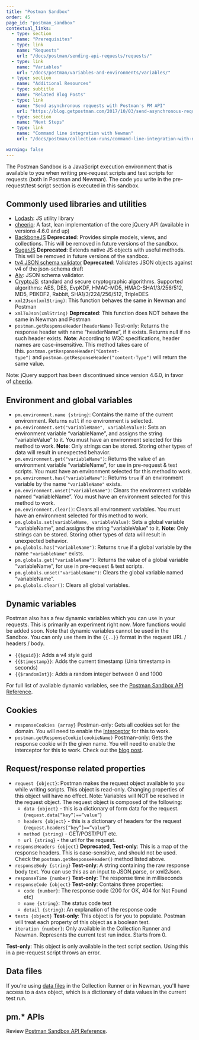 ```yaml
---
title: "Postman Sandbox"
order: 45
page_id: "postman_sandbox"
contextual_links:
  - type: section
    name: "Prerequisites"
  - type: link
    name: "Requests"
    url: "/docs/postman/sending-api-requests/requests/"
  - type: link
    name: "Variables"
    url: "/docs/postman/variables-and-environments/variables/"
  - type: section
    name: "Additional Resources"
  - type: subtitle
    name: "Related Blog Posts"
  - type: link
    name: "Send asynchronous requests with Postman's PM API"
    url: "https://blog.getpostman.com/2017/10/03/send-asynchronous-requests-with-postmans-pm-api/?_ga=2.162177274.754547870.1571851340-1454169035.1570491567"
  - type: section
    name: "Next Steps"
  - type: link
    name: "Command line integration with Newman"
    url: "/docs/postman/collection-runs/command-line-integration-with-newman/"

warning: false
---
```


The Postman Sandbox is a JavaScript execution environment that is available to you when writing pre-request scripts and test scripts for requests (both in Postman and Newman). The code you write in the pre-request/test script section is executed in this sandbox.

## Commonly used libraries and utilities

* [Lodash](https://lodash.com/): JS utility library
* [cheerio](https://cheerio.js.org/): A fast, lean implementation of the core jQuery API (available in versions 4.6.0 and up)
* [BackboneJS](https://backbonejs.org/) **Deprecated**: Provides simple models, views, and collections. This will be removed in future versions of the sandbox.
* [SugarJS](https://sugarjs.com/) **Deprecated**: Extends native JS objects with useful methods. This will be removed in future versions of the sandbox.
* [tv4 JSON schema validator](https://github.com/geraintluff/tv4) **Deprecated**: Validates JSON objects against v4 of the json-schema draft
* [Ajv](https://github.com/epoberezkin/ajv): JSON schema validator.
* [CryptoJS](https://code.google.com/archive/p/crypto-js/): standard and secure cryptographic algorithms. Supported algorithms: AES, DES, EvpKDF, HMAC-MD5, HMAC-SHA1/3/256/512, MD5, PBKDF2, Rabbit, SHA1/3/224/256/512, TripleDES
* `xml2Json(xmlString)`: This function behaves the same in Newman and Postman
* `xmlToJson(xmlString)` **Deprecated**: This function does NOT behave the same in Newman and Postman
* `postman.getResponseHeader(headerName)` Test-only: Returns the response header with name “headerName”, if it exists. Returns null if no such header exists. **Note**: According to W3C specifications, header names are case-insensitive. This method takes care of this. `postman.getResponseHeader("Content-type")` and `postman.getResponseHeader("content-Type")` will return the same value.

Note: jQuery support has been discontinued since version 4.6.0, in favor of [cheerio](https://cheerio.js.org/).

## Environment and global variables

* `pm.environment.name {string}`: Contains the name of the current environment. Returns `null` if no environment is selected.
* `pm.environment.set("variableName", variableValue)`: Sets an environment variable “variableName”, and assigns the string “variableValue” to it. You must have an environment selected for this method to work. **Note**: Only strings can be stored. Storing other types of data will result in unexpected behavior.
* `pm.environment.get("variableName")`: Returns the value of an environment variable “variableName”, for use in pre-request & test scripts. You must have an environment selected for this method to work.
* `pm.environment.has("variableName")`: Returns `true` if an environment variable by the name `"variableName"` exists.
* `pm.environment.unset("variableName")`: Clears the environment variable named “variableName”. You must have an environment selected for this method to work.
* `pm.environment.clear()`: Clears all environment variables. You must have an environment selected for this method to work.
* `pm.globals.set(variableName, variableValue)`: Sets a global variable “variableName”, and assigns the string “variableValue” to it. **Note**: Only strings can be stored. Storing other types of data will result in unexpected behavior.
* `pm.globals.has("variableName")`: Returns `true` if a global variable by the name `"variableName"` exists.
* `pm.globals.get("variableName")`: Returns the value of a global variable “variableName”, for use in pre-request & test scripts.
* `pm.globals.unset("variableName")`: Clears the global variable named “variableName”.
* `pm.globals.clear()`: Clears all global variables.

## Dynamic variables

Postman also has a few dynamic variables which you can use in your requests. This is primarily an experiment right now. More functions would be added soon. Note that dynamic variables cannot be used in the Sandbox. You can only use them in the `{{..}}` format in the request URL / headers / body.

* `{{$guid}}`: Adds a v4 style guid
* `{{$timestamp}}`: Adds the current timestamp (Unix timestamp in seconds)
* `{{$randomInt}}`: Adds a random integer between 0 and 1000

For full list of available dynamic variables, see the [Postman Sandbox API Reference](/docs/postman/scripts/postman-sandbox-api-reference/).

## Cookies

* `responseCookies {array}` Postman-only: Gets all cookies set for the domain. You will need to enable the [Interceptor](/docs/postman/sending-api-requests/interceptor-extension/) for this to work.
* `postman.getResponseCookie(cookieName)` Postman-only: Gets the response cookie with the given name. You will need to enable the interceptor for this to work. Check out the [blog post](https://blog.getpostman.com/2014/11/28/using-the-interceptor-to-read-and-write-cookies/).

## Request/response related properties

* `request {object}`: Postman makes the request object available to you while writing scripts. This object is read-only. Changing properties of this object will have no effect. Note: Variables will NOT be resolved in the request object. The request object is composed of the following:
    * `data {object}` - this is a dictionary of form data for the request. (`request.data[“key”]==”value”`)
    * `headers {object}` - this is a dictionary of headers for the request (`request.headers[“key”]==”value”`)
    * `method {string}` - GET/POST/PUT etc.
    * `url {string}` - the url for the request.
* `responseHeaders {object}` **Deprecated**, **Test-only**: This is a map of the response headers. This is case-sensitive, and should not be used. Check the `postman.getResponseHeader()` method listed above.
* `responseBody {string}` **Test-only**: A string containing the raw response body text. You can use this as an input to JSON.parse, or xml2Json.
* `responseTime {number}` **Test-only**: The response time in milliseconds
* `responseCode {object}` **Test-only**: Contains three properties:
    * `code {number}`: The response code (200 for OK, 404 for Not Found etc)
    * `name {string}`: The status code text
    * `detail {string}`: An explanation of the response code
* `tests {object}` **Test-only**: This object is for you to populate. Postman will treat each property of this object as a boolean test.
* `iteration {number}`: Only available in the Collection Runner and Newman. Represents the current test run index. Starts from 0.

**Test-only**: This object is only available in the test script section. Using this in a pre-request script throws an error.

## Data files

If you're using [data files](https://blog.getpostman.com/2014/10/28/using-csv-and-json-files-in-the-postman-collection-runner/) in the Collection Runner or in Newman, you'll have access to a `data` object, which is a dictionary of data values in the current test run.

## pm.* APIs

Review [Postman Sandbox API Reference](/docs/postman/scripts/postman-sandbox-api-reference/).
